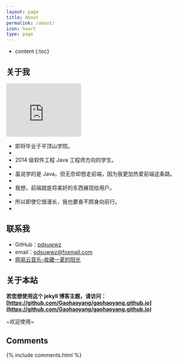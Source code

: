 ```yaml
---
layout: page
title: About
permalink: /about/
icon: heart
type: page
---
```


* content
{:toc}

## 关于我

<iframe src="https://avatars0.githubusercontent.com/u/19891724?s=150&u=bfc09ad10ca87790c4bc9abeb4bdf9b4f58ce1a0&v=4" style="border: 0;height: 142px;width: 200px;overflow: hidden;" frameBorder="0"></iframe>

- 即将毕业于平顶山学院。
- 
- 2014 级软件工程 Java 工程师方向的学生。
- 
- 虽说学的是 Java，但无奈却想走前端，因为我更加热爱前端这条路。
-
- 我想，前端就是将美好的东西展现给用户。
-
- 所以即使它很漫长，我也要奋不顾身向前行。
-

## 联系我

* GitHub：[pdsuwwz](https://github.com/pdsuwwz)
* email：pdsuwwz@foxmail.com
* [网易云音乐-收藏一夏的阳光](http://music.163.com/#/user/home?id=105840719)

## 关于本站

**若您想使用这个 jekyll 博客主题，请访问：[https://github.com/Gaohaoyang/gaohaoyang.github.io](https://github.com/Gaohaoyang/gaohaoyang.github.io)**

~欢迎使用~

<!-- ## 友情链接

[羡辙杂俎](http://zhangwenli.com/blog) \| [Anotherhome](https://www.anotherhome.net) \| [Reverland](http://reverland.org/) \| [ZhiLi](http://lizhipower.github.io/) \| [Simmer](http://simmer-jun.github.io/) \| [awthink](http://awthink.net/) \| [Aralic](http://aralic.github.io/) \| [zchen9](http://www.chen9.info/) \| [wuhuaji](http://wuhuaji.me/) \| [lisheng](http://www.lishengcn.cn/) \| [薛彬XueBin](http://axuebin.com/blog/) \| [TBOOX](http://www.tboox.org/cn/) \|  [Ling](http://linglinyp.com/) -->

## Comments

{% include comments.html %}
